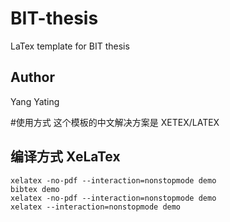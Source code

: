 # BIT-thesis
LaTex template for BIT thesis

## Author 
Yang Yating

#使用方式
这个模板的中文解决方案是 XETEX/LATEX

## 编译方式 XeLaTex
    xelatex -no-pdf --interaction=nonstopmode demo
    bibtex demo
    xelatex -no-pdf --interaction=nonstopmode demo
    xelatex --interaction=nonstopmode demo

